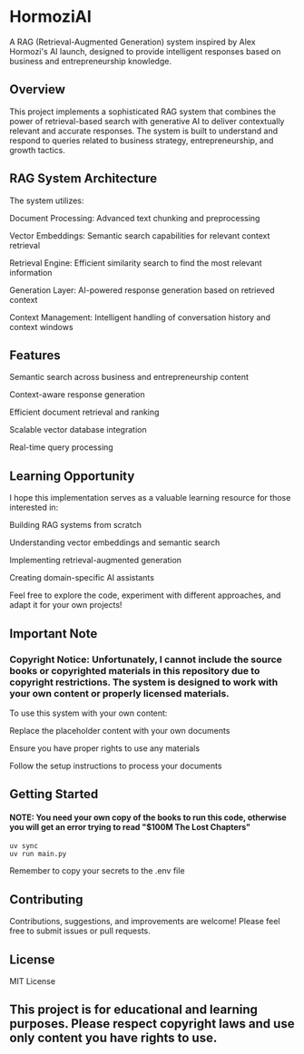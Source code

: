 # HormoziAI

A RAG (Retrieval-Augmented Generation) system inspired by Alex Hormozi's AI launch, designed to provide intelligent responses based on business and entrepreneurship knowledge.

## Overview

This project implements a sophisticated RAG system that combines the power of retrieval-based search with generative AI to deliver contextually relevant and accurate responses. The system is built to understand and respond to queries related to business strategy, entrepreneurship, and growth tactics.

## RAG System Architecture

The system utilizes:

Document Processing: Advanced text chunking and preprocessing

Vector Embeddings: Semantic search capabilities for relevant context retrieval

Retrieval Engine: Efficient similarity search to find the most relevant information

Generation Layer: AI-powered response generation based on retrieved context

Context Management: Intelligent handling of conversation history and context windows

## Features

Semantic search across business and entrepreneurship content

Context-aware response generation

Efficient document retrieval and ranking

Scalable vector database integration

Real-time query processing

## Learning Opportunity

I hope this implementation serves as a valuable learning resource for those interested in:

Building RAG systems from scratch

Understanding vector embeddings and semantic search

Implementing retrieval-augmented generation

Creating domain-specific AI assistants

Feel free to explore the code, experiment with different approaches, and adapt it for your own projects!

## Important Note

### Copyright Notice: Unfortunately, I cannot include the source books or copyrighted materials in this repository due to copyright restrictions. The system is designed to work with your own content or properly licensed materials.

To use this system with your own content:

Replace the placeholder content with your own documents

Ensure you have proper rights to use any materials

Follow the setup instructions to process your documents

## Getting Started

#### NOTE: You need your own copy of the books to run this code, otherwise you will get an error trying to read "$100M The Lost Chapters"

```
uv sync
uv run main.py
```

Remember to copy your secrets to the .env file

## Contributing

Contributions, suggestions, and improvements are welcome! Please feel free to submit issues or pull requests.

## License

MIT License

## This project is for educational and learning purposes. Please respect copyright laws and use only content you have rights to use.